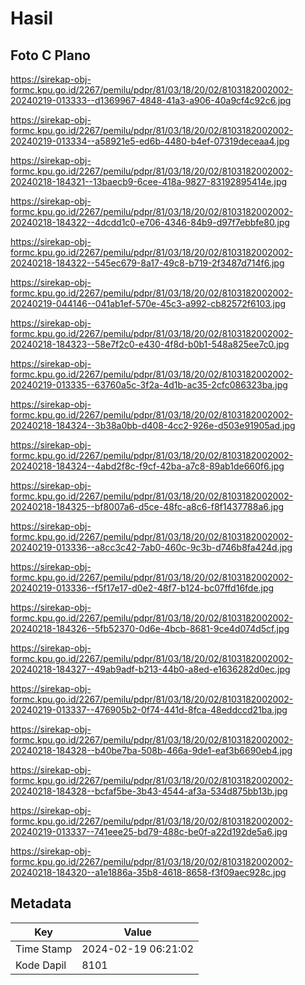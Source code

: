 # Hasil

## Foto C Plano

https://sirekap-obj-formc.kpu.go.id/2267/pemilu/pdpr/81/03/18/20/02/8103182002002-20240219-013333--d1369967-4848-41a3-a906-40a9cf4c92c6.jpg

https://sirekap-obj-formc.kpu.go.id/2267/pemilu/pdpr/81/03/18/20/02/8103182002002-20240219-013334--a58921e5-ed6b-4480-b4ef-07319deceaa4.jpg

https://sirekap-obj-formc.kpu.go.id/2267/pemilu/pdpr/81/03/18/20/02/8103182002002-20240218-184321--13baecb9-6cee-418a-9827-83192895414e.jpg

https://sirekap-obj-formc.kpu.go.id/2267/pemilu/pdpr/81/03/18/20/02/8103182002002-20240218-184322--4dcdd1c0-e706-4346-84b9-d97f7ebbfe80.jpg

https://sirekap-obj-formc.kpu.go.id/2267/pemilu/pdpr/81/03/18/20/02/8103182002002-20240218-184322--545ec679-8a17-49c8-b719-2f3487d714f6.jpg

https://sirekap-obj-formc.kpu.go.id/2267/pemilu/pdpr/81/03/18/20/02/8103182002002-20240219-044146--041ab1ef-570e-45c3-a992-cb82572f6103.jpg

https://sirekap-obj-formc.kpu.go.id/2267/pemilu/pdpr/81/03/18/20/02/8103182002002-20240218-184323--58e7f2c0-e430-4f8d-b0b1-548a825ee7c0.jpg

https://sirekap-obj-formc.kpu.go.id/2267/pemilu/pdpr/81/03/18/20/02/8103182002002-20240219-013335--63760a5c-3f2a-4d1b-ac35-2cfc086323ba.jpg

https://sirekap-obj-formc.kpu.go.id/2267/pemilu/pdpr/81/03/18/20/02/8103182002002-20240218-184324--3b38a0bb-d408-4cc2-926e-d503e91905ad.jpg

https://sirekap-obj-formc.kpu.go.id/2267/pemilu/pdpr/81/03/18/20/02/8103182002002-20240218-184324--4abd2f8c-f9cf-42ba-a7c8-89ab1de660f6.jpg

https://sirekap-obj-formc.kpu.go.id/2267/pemilu/pdpr/81/03/18/20/02/8103182002002-20240218-184325--bf8007a6-d5ce-48fc-a8c6-f8f1437788a6.jpg

https://sirekap-obj-formc.kpu.go.id/2267/pemilu/pdpr/81/03/18/20/02/8103182002002-20240219-013336--a8cc3c42-7ab0-460c-9c3b-d746b8fa424d.jpg

https://sirekap-obj-formc.kpu.go.id/2267/pemilu/pdpr/81/03/18/20/02/8103182002002-20240219-013336--f5f17e17-d0e2-48f7-b124-bc07ffd16fde.jpg

https://sirekap-obj-formc.kpu.go.id/2267/pemilu/pdpr/81/03/18/20/02/8103182002002-20240218-184326--5fb52370-0d6e-4bcb-8681-9ce4d074d5cf.jpg

https://sirekap-obj-formc.kpu.go.id/2267/pemilu/pdpr/81/03/18/20/02/8103182002002-20240218-184327--49ab9adf-b213-44b0-a8ed-e1636282d0ec.jpg

https://sirekap-obj-formc.kpu.go.id/2267/pemilu/pdpr/81/03/18/20/02/8103182002002-20240219-013337--476905b2-0f74-441d-8fca-48eddccd21ba.jpg

https://sirekap-obj-formc.kpu.go.id/2267/pemilu/pdpr/81/03/18/20/02/8103182002002-20240218-184328--b40be7ba-508b-466a-9de1-eaf3b6690eb4.jpg

https://sirekap-obj-formc.kpu.go.id/2267/pemilu/pdpr/81/03/18/20/02/8103182002002-20240218-184328--bcfaf5be-3b43-4544-af3a-534d875bb13b.jpg

https://sirekap-obj-formc.kpu.go.id/2267/pemilu/pdpr/81/03/18/20/02/8103182002002-20240219-013337--741eee25-bd79-488c-be0f-a22d192de5a6.jpg

https://sirekap-obj-formc.kpu.go.id/2267/pemilu/pdpr/81/03/18/20/02/8103182002002-20240218-184320--a1e1886a-35b8-4618-8658-f3f09aec928c.jpg


## Metadata

| Key        | Value               |
| ---------- | ------------------- |
| Time Stamp | 2024-02-19 06:21:02 |
| Kode Dapil | 8101                |



